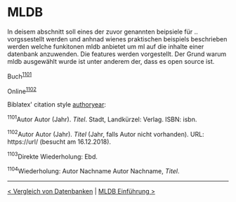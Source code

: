 # MLDB

In deisem abschnitt soll eines der zuvor genannten beipsiele für .. vorgssestellt werden und anhnad wienes praktischen beispiels beschrieben werden welche funkitonen mldb anbietet um ml auf die inhalte einer datenbank anzuwenden. Die features werden vorgestellt. Der Grund warum mldb ausgewählt wurde ist unter anderem der, dass es open source ist.

Buch<sup>[1101](#1101)</sup>

Online<sup>[1102](#1102)</sup>

Biblatex' citation style [authoryear](https://de.overleaf.com/learn/latex/Biblatex_citation_styles):

<a name="1101"><sup>1101</sup></a>Autor Autor (Jahr). _Titel_. Stadt, Landkürzel: Verlag. ISBN: isbn.

<a name="1102"><sup>1102</sup></a>Autor Autor (Jahr). _Titel_ (Jahr, falls Autor nicht vorhanden). URL: https://url/ (besucht am 16.12.2018).

<a name="1103"><sup>1103</sup></a>Direkte Wiederholung: Ebd.

<a name="1104"><sup>1104</sup></a>Wiederholung: Autor Nachname Autor Nachname, _Titel_.

---

[< Vergleich von Datenbanken](10_dbml_comparsion.md) | [MLDB Einführung >](12_mldb_intro.md)
